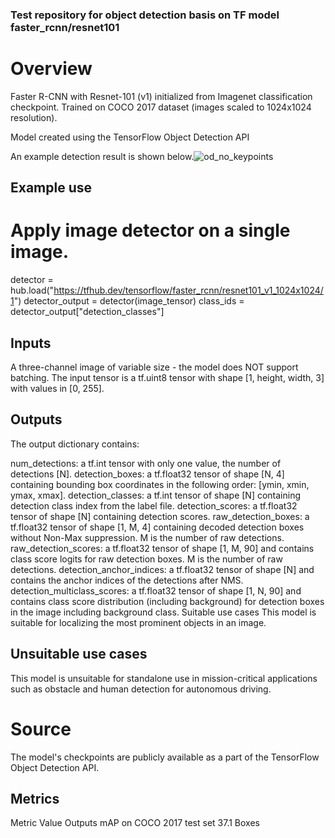 ### Test repository for object detection basis on TF model faster_rcnn/resnet101

# Overview
Faster R-CNN with Resnet-101 (v1) initialized from Imagenet classification checkpoint. Trained on COCO 2017 dataset (images scaled to 1024x1024 resolution).

Model created using the TensorFlow Object Detection API

An example detection result is shown below.![od_no_keypoints](https://user-images.githubusercontent.com/44744458/144443625-71ecfc4e-1e4b-4274-8177-ec406035f7fb.png)


## Example use
# Apply image detector on a single image.
detector = hub.load("https://tfhub.dev/tensorflow/faster_rcnn/resnet101_v1_1024x1024/1")
detector_output = detector(image_tensor)
class_ids = detector_output["detection_classes"]


## Inputs
A three-channel image of variable size - the model does NOT support batching. The input tensor is a tf.uint8 tensor with shape [1, height, width, 3] with values in [0, 255].

## Outputs
The output dictionary contains:

num_detections: a tf.int tensor with only one value, the number of detections [N].
detection_boxes: a tf.float32 tensor of shape [N, 4] containing bounding box coordinates in the following order: [ymin, xmin, ymax, xmax].
detection_classes: a tf.int tensor of shape [N] containing detection class index from the label file.
detection_scores: a tf.float32 tensor of shape [N] containing detection scores.
raw_detection_boxes: a tf.float32 tensor of shape [1, M, 4] containing decoded detection boxes without Non-Max suppression. M is the number of raw detections.
raw_detection_scores: a tf.float32 tensor of shape [1, M, 90] and contains class score logits for raw detection boxes. M is the number of raw detections.
detection_anchor_indices: a tf.float32 tensor of shape [N] and contains the anchor indices of the detections after NMS.
detection_multiclass_scores: a tf.float32 tensor of shape [1, N, 90] and contains class score distribution (including background) for detection boxes in the image including background class.
Suitable use cases
This model is suitable for localizing the most prominent objects in an image.

## Unsuitable use cases
This model is unsuitable for standalone use in mission-critical applications such as obstacle and human detection for autonomous driving.

# Source
The model's checkpoints are publicly available as a part of the TensorFlow Object Detection API.

## Metrics
Metric	Value	Outputs
mAP on COCO 2017 test set	37.1	Boxes
